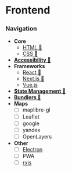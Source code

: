 # Frontend

### Navigation
- **Core**
  - [HTML 📂](./html/readme.md)
  - [CSS 📂](./css/readme.md)
- [**Accessibility 📂**](./accessibility/)
- **Frameworks**
  - [React 📂](./frameworks/react/readme.md)
  - [Next.js 📂](./frameworks/next-js/readme.md)
  - [Vue.js](https://vuejs.org/)
- [**State Management 📂**](./state-management/readme.md)
- [**Bundlers 📂**](./bundlers/readme.md)
- **Maps**
  - [ ] maplibre-gl
  - [ ] Leaflet
  - [ ] google
  - [ ] yandex
  - [ ] OpenLayers
- **Other**
  - [ ] [Electron](https://electronjs.org/)
  - [ ] PWA
  - [ ] [rxjs](https://github.com/ReactiveX/rxjs)
